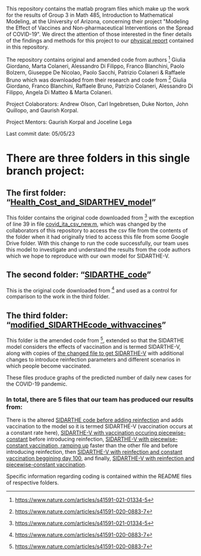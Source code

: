 This repository contains the matlab program files which make up the work for the results of Group 3 in Math 485, Introduction to Mathematical Modeling, at the University of Arizona, concerning their project "Modeling the Effect of Vaccines and Non-pharmaceutical Interventions on the Spread of COVID-19". We direct the attention of those interested in the finer details of the findings and methods for this project to our [physical report](https://github.com/dukenorton/Group_3_MATH_485/blob/main/MATH_485_Final_Report.pdf) contained in this repository.
 
The repository contains original and amended code from authors [^1] Giulia Giordano, Marta Colaneri, Alessandro Di Filippo, Franco Blanchini, Paolo Bolzern, Giuseppe De Nicolao, Paolo Sacchi, Patrizio Colaneri & Raffaele Bruno which was downloaded from their research and code from [^2] Giulia Giordano, Franco Blanchini, Raffaele Bruno, Patrizio Colaneri, Alessandro Di Filippo, Angela Di Matteo & Marta Colaneri.

Project Colaborators: Andrew Olson, Carl Ingebretsen, Duke Norton, John Quillopo, and Gaurish Korpal.

Project Mentors: Gaurish Korpal and Joceline Lega

Last commit date: 05/05/23

# There are three folders in this single branch project:
## The first folder: “[Health_Cost_and_SIDARTHEV_model](https://github.com/dukenorton/Group_3_MATH_485/tree/main/Health_Cost_and%20SIDARTHEV_model)” 
This folder contains the original code downloaded from [^1] with the exception of line 39 in file [covid_ita_csv_new.m](https://github.com/dukenorton/Group_3_MATH_485/blob/main/Health_Cost_and%20SIDARTHEV_model/Data-Driven-Model/covid_ita_csv_new.m), which was changed by the collaborators of this repository to access the csv file from the contents of the folder when it had originally tried to access this file from some Google Drive folder. With this change to run the code successfully, our team uses this model to investigate and understand the results from the code authors which we hope to reproduce with our own model for SIDARTHE-V.
## The second folder: “[SIDARTHE_code](https://github.com/dukenorton/Group_3_MATH_485/tree/main/SIDARTHE__code)”
This is the original code downloaded from [^2] and used as a control for comparison to the work in the third folder.
## The third folder: “[modified_SIDARTHEcode_withvaccines](https://github.com/dukenorton/Group_3_MATH_485/tree/main/modified_SIDARTHEcode_withvaccines)”
This folder is the amended code from [^2], extended so that the SIDARTHE model considers the effects of vaccination and is termed SIDARTHE-V, along with copies of [the changed file to get SIDARTHE-V](modified_SIDARTHEcode_withvaccines/Sidarthe_Simulation.m) with additional changes to introduce reinfection parameters and different scenarios in which people become vaccinated. 

These files produce graphs of the predicted number of daily new cases for the COVID-19 pandemic.
### In total, there are 5 files that our team has produced our results from: 
There is the altered [SIDARTHE code before adding reinfection](modified_SIDARTHEcode_withvaccines/Sidarthe_Simulation_Constant_Vacc.m) and adds vaccination to the model so it is termed SIDARTHE-V (vaccination occurs at a constant rate here), [SIDARTHE-V with vaccination occuring piecewise-constant](modified_SIDARTHEcode_withvaccines/Sidarthe_Simulation_piecewise.m) before introducing reinfection, [SIDARTHE-V with piecewise-constant vaccination, ramping up](modified_SIDARTHEcode_withvaccines/Sidarthe_Simulation_piecewise_2.m) faster than the other file and before introducing reinfection, then [SIDARTHE-V with reinfection and constant vaccination beggining day 100](modified_SIDARTHEcode_withvaccines/Sidarthe_Simulation_reinfection.m), and finally, [SIDARTHE-V with reinfection and piecewise-constant vaccination](modified_SIDARTHEcode_withvaccines/Sidarthe_Simulation_reinfection_piecwise.m).

Specific information regarding coding is contained within the README files of respective folders.

[^1]: https://www.nature.com/articles/s41591-021-01334-5
[^2]: https://www.nature.com/articles/s41591-020-0883-7
